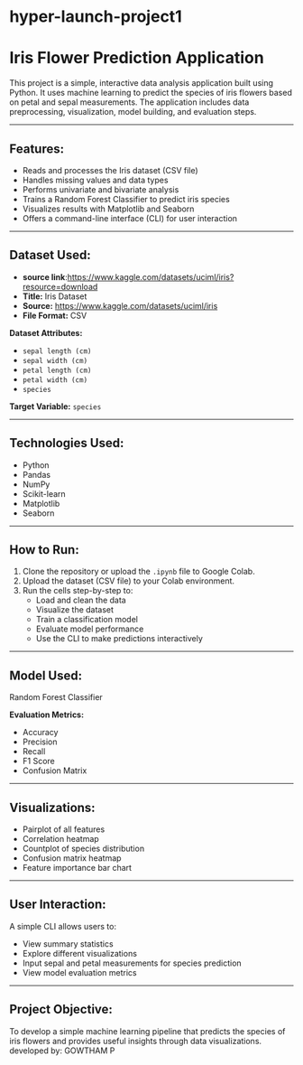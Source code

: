 # hyper-launch-project1
# Iris Flower Prediction Application

This project is a simple, interactive data analysis application built using Python. It uses machine learning to predict the species of iris flowers based on petal and sepal measurements. The application includes data preprocessing, visualization, model building, and evaluation steps.

---

## Features:

* Reads and processes the Iris dataset (CSV file)
* Handles missing values and data types
* Performs univariate and bivariate analysis
* Trains a Random Forest Classifier to predict iris species
* Visualizes results with Matplotlib and Seaborn
* Offers a command-line interface (CLI) for user interaction

---

## Dataset Used:
* **source link**:https://www.kaggle.com/datasets/uciml/iris?resource=download
* **Title:** Iris Dataset
* **Source:** https://www.kaggle.com/datasets/uciml/iris
* **File Format:** CSV

**Dataset Attributes:**
* `sepal length (cm)`
* `sepal width (cm)`
* `petal length (cm)`
* `petal width (cm)`
* `species`

**Target Variable:** `species`

---

## Technologies Used:

* Python
* Pandas
* NumPy
* Scikit-learn
* Matplotlib
* Seaborn

---

## How to Run:

1. Clone the repository or upload the `.ipynb` file to Google Colab.
2. Upload the dataset (CSV file) to your Colab environment.
3. Run the cells step-by-step to:
   * Load and clean the data
   * Visualize the dataset
   * Train a classification model
   * Evaluate model performance
   * Use the CLI to make predictions interactively

---

## Model Used:

Random Forest Classifier

**Evaluation Metrics:**
* Accuracy
* Precision
* Recall
* F1 Score
* Confusion Matrix

---

## Visualizations:

* Pairplot of all features
* Correlation heatmap
* Countplot of species distribution
* Confusion matrix heatmap
* Feature importance bar chart

---

## User Interaction:

A simple CLI allows users to:
* View summary statistics
* Explore different visualizations
* Input sepal and petal measurements for species prediction
* View model evaluation metrics

---

## Project Objective:

To develop a simple machine learning pipeline that predicts the species of iris flowers and provides useful insights through data visualizations.
developed by:
GOWTHAM P


